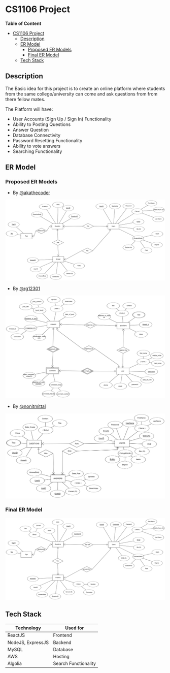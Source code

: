 # CS1106 Project

**Table of Content**

- [CS1106 Project](#cs1106-project)
  - [Description](#description)
  - [ER Model](#er-model)
    - [Proposed ER Models](#proposed-er-models)
    - [Final ER Model](#final-er-model)
  - [Tech Stack](#tech-stack)

## Description

The Basic idea for this project is to create an online platform where students from the same college/university can come and ask questions from from there fellow mates.

The Platform will have:

- User Accounts (Sign Up / Sign In) Functionality
- Ability to Posting Questions
- Answer Question
- Database Connectivity
- Password Resetting Functionality
- Ability to vote answers
- Searching Functionality

## ER Model

### Proposed ER Models

- By [@akathecoder](https://github.com/akathecoder)

![Proposed ER Model by @akathecoder](</ER%20Model/ER%20Model%20(Proposed%20-%20Sparsh).png>)

- By [@rg12301](https://github.com/rg12301)

![Proposed ER Model by @rg12301](</ER%20Model/ER%20Model%20(Proposed%20-%20Raghav).png>)

- By [@nonitmittal](https://github.com/nonitmittal)

![Proposed ER Model by @nonitmittal](</ER%20Model/ER%20Model%20(Proposed%20-%20Nonit).png>)

### Final ER Model

![Final ER Model](/ER%20Model/ER%20Model%20-%20Final.png)

## Tech Stack

| Technology        | Used for             |
| ----------------- | -------------------- |
| ReactJS           | Frontend             |
| NodeJS, ExpressJS | Backend              |
| MySQL             | Database             |
| AWS               | Hosting              |
| Algolia           | Search Functionality |
